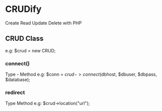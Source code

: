 # CRUDify
Create Read Update Delete with PHP

## CRUD Class
e.g: $crud = new CRUD;

### connect()
Type - Method
e.g: $conn = $crud->connect($dbhost, $dbuser, $dbpass, $database);

### redirect 
Type Method
e.g: $crud->location("url");
